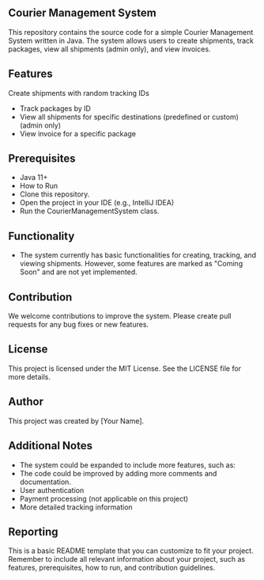 
## Courier Management System
This repository contains the source code for a simple Courier Management System written in Java. The system allows users to create shipments, track packages, view all shipments (admin only), and view invoices.

## Features
 Create shipments with random tracking IDs
- Track packages by ID
- View all shipments for specific destinations (predefined or custom) (admin only)
- View invoice for a specific package

## Prerequisites
- Java 11+
- How to Run
- Clone this repository.
- Open the project in your IDE (e.g., IntelliJ IDEA)
- Run the CourierManagementSystem class.

## Functionality

- The system currently has basic functionalities for creating, tracking, and viewing shipments. However, some features are marked as "Coming Soon" and are not yet implemented.

## Contribution
We welcome contributions to improve the system. Please create pull requests for any bug fixes or new features.

## License
This project is licensed under the MIT License. See the LICENSE file for more details.

## Author
This project was created by [Your Name].

## Additional Notes
- The system could be expanded to include more features, such as:
- The code could be improved by adding more comments and documentation.
- User authentication
- Payment processing (not applicable on this project)
- More detailed tracking information

## Reporting

This is a basic README template that you can customize to fit your project. Remember to include all relevant information about your project, such as features, prerequisites, how to run, and contribution guidelines.

